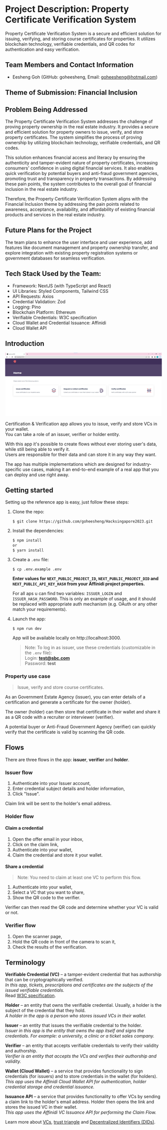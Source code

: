 # Project Description: Property Certificate Verification System

Property Certificate Verification System is a secure and efficient solution for issuing, verifying, and storing course certificates for properties. It utilizes blockchain technology, verifiable credentials, and QR codes for authentication and easy verification.

## Team Members and Contact Information

- Eesheng Goh (GitHub: goheesheng, Email: goheesheng@hotmail.com)

## Theme of Submission: Financial Inclusion

## Problem Being Addressed

The Property Certificate Verification System addresses the challenge of proving property ownership in the real estate industry. It provides a secure and efficient solution for property owners to issue, verify, and store property certificates. The system simplifies the process of proving ownership by utilizing blockchain technology, verifiable credentials, and QR codes.

 This solution enhances financial access and literacy by ensuring the authenticity and tamper-evident nature of property certificates, increasing consumers' confidence in using digital financial services. It also enables quick verification by potential buyers and anti-fraud government agencies, promoting trust and transparency in property transactions. By addressing these pain points, the system contributes to the overall goal of financial inclusion in the real estate industry.

Therefore, the Property Certificate Verification System aligns with the Financial Inclusion theme by addressing the pain points related to awareness, acceptance, availability, and affordability of existing financial products and services in the real estate industry.

## Future Plans for the Project
The team plans to enhance the user interface and user experience, add features like document management and property ownership transfer, and explore integration with existing property registration systems or government databases for seamless verification.

## Tech Stack Used by the Team:

- Framework: NextJS (with TypeScript and React)
- UI Libraries: Styled Components, Tailwind CSS
- API Requests: Axios
- Credential Validation: Zod
- Logging: Pino
- Blockchain Platform: Ethereum
- Verifiable Credentials: W3C specification
- Cloud Wallet and Credential Issuance: Affinidi 
- Cloud Wallet API

## Introduction

![Home page](./docs/home.png)

Certification & Verification app allows you to issue, verify and store VCs in your wallet.  
You can take a role of an issuer, verifier or holder entity.

With this app it's possible to create flows without ever storing user's data, while still being able to verify it.  
Users are responsible for their data and can store it in any way they want.

The app has multiple implementations which are designed for industry-specific use cases, making it an end-to-end example of a real app that you can deploy and use right away.

## Getting started

Setting up the reference app is easy, just follow these steps:  
1. Clone the repo:
    ```
    $ git clone https://github.com/goheesheng/Hacksingapore2023.git
    ```
2. Install the dependencies:
    ```
    $ npm install
    or
    $ yarn install
    ```
3. Create a `.env` file:
    ```
    $ cp .env.example .env
    ```

    **Enter values for `NEXT_PUBLIC_PROJECT_ID`, `NEXT_PUBLIC_PROJECT_DID` and `NEXT_PUBLIC_API_KEY_HASH` from your Affinidi project properties.**

    For all aps u can find two variables: `ISSUER_LOGIN` and `ISSUER_HASH_PASSWORD`. This is only an example of usage, and it should be replaced with appropriate auth mechanism (e.g. OAuth or any other match your requirements). 
4. Launch the app:
    ```
    $ npm run dev
    ```
    
    App will be available locally on http://localhost:3000.

    > Note: To log in as issuer, use these credentials (customizable in the `.env` file):  
    > Login: **test@sbc.com**  
    > Password: **test**  

### Property use case

> Issue, verify and store course certificates.

As an Government Estate Agency (issuer), you can enter details of a certification and generate a certificate for the owner (holder).  

The owner (holder) can then store that certificate in their wallet and share it as a QR code with a recruiter or interviewer (verifier).

A potential buyer or Anti-Fraud Government Agency (verifier) can quickly verify that the certificate is valid by scanning the QR code.

## Flows

There are three flows in the app: **issuer**, **verifier** and **holder**.

### Issuer flow

1. Authenticate into your Issuer account,
2. Enter credential subject details and holder information,
3. Click "Issue".

Claim link will be sent to the holder's email address.  

### Holder flow

#### Claim a credential

1. Open the offer email in your inbox,
2. Click on the claim link,
3. Authenticate into your wallet,
4. Claim the credential and store it your wallet.

#### Share a credential

> Note: You need to claim at least one VC to perform this flow.

1. Authenticate into your wallet,
2. Select a VC that you want to share,
3. Show the QR code to the verifier.

Verifier can then read the QR code and determine whether your VC is valid or not.

### Verifier flow

1. Open the scanner page,
2. Hold the QR code in front of the camera to scan it,
3. Check the results of the verification.

## Terminology

**Verifiable Credential (VC)** – a tamper-evident credential that has authorship that can be cryptographically verified.  
_In this app, tickets, prescriptions and certificates are the subjects of the issued verifiable credentials._  
Read [W3C specification](https://www.w3.org/TR/vc-data-model/).

**Holder** – an entity that owns the verifiable credential. Usually, a holder is the subject of the credential that they hold.  
_A holder in the app is a person who stores issued VCs in their wallet._

**Issuer** – an entity that issues the verifiable credential to the holder.  
_Issuer in this app is the entity that owns the app itself and signs the credentials. For example: a university, a clinic or a ticket sales company._

**Verifier** – an entity that accepts verifiable credentials to verify their validity and authorship.  
_Verifier is an entity that accepts the VCs and verifies their authorship and validity._  

**Wallet (Cloud Wallet)** – a service that provides functionality to sign credentials (for issuers) and to store credentials in the wallet (for holders).   
_This app uses the Affinidi Cloud Wallet API for authentication, holder credential storage and credential issuance._

**Issuance API** – a service that provides functionality to offer VCs by sending a claim link to the holder's email address. Holder then opens the link and stores the issued VC in their wallet.  
_This app uses the Affinidi VC Issuance API for performing the Claim Flow._

Learn more about [VCs](https://academy.affinidi.com/what-are-verifiable-credentials-79f1846a7b9), [trust triangle](https://academy.affinidi.com/what-is-the-trust-triangle-9a9caf36b321) and [Decentralized Identifiers (DIDs)](https://academy.affinidi.com/demystifying-decentralized-identifiers-dids-2dc6fc3148fd).
